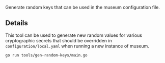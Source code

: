 Generate random keys that can be used in the museum configuration file.

## Details

This tool can be used to generate new random values for various cryptographic
secrets that should be overridden in `configuration/local.yaml` when running a
new instance of museum.

    go run tools/gen-random-keys/main.go
